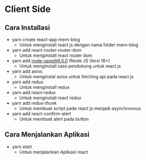 # Client Side

## Cara Installasi

- yarn create react-app mern-blog
  - Untuk menginstall react js dengan nama folder mern-blog
- yarn add react-router-router-dom
  - Untuk menginstall react router dom
- yarn add node-sass@6.0.0 (Node JS Versi 16+)
  - Untuk menginstall sass pendukung untuk react js
- yarn add axios
  - Untuk menginstal axios untuk fetching api pada react js
- yarn add redux
  - Untuk menginstall redux
- yarn add react-redux
  - Untuk menginstall react redux
- yarn add redux-thunk
  - Untuk membuat script pada react js menjadi asynchronous
- yarn add react-confirm-alert
  - Untuk membuat alert pada button

## Cara Menjalankan Aplikasi

- yarn start
  - Untuk menjalankan Aplikasi react
